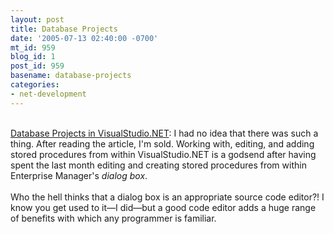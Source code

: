 ```yaml
---
layout: post
title: Database Projects
date: '2005-07-13 02:40:00 -0700'
mt_id: 959
blog_id: 1
post_id: 959
basename: database-projects
categories:
- net-development
---
```

<br /><a href="http://aspnet.4guysfromrolla.com/articles/071305-1.aspx">Database Projects in VisualStudio.NET</a>: I had no idea that there was such a thing. After reading the article, I'm sold. Working with, editing, and adding stored procedures from within VisualStudio.NET is a godsend after having spent the last month editing and creating stored procedures from within Enterprise Manager's <em>dialog box</em>.<br /><br />Who the hell thinks that a dialog box is an appropriate source code editor?! I know you get used to it&#x2014;I did&#x2014;but a good code editor adds a huge range of benefits with which any programmer is familiar.<br /><br /><br />
